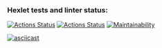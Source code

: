 ### Hexlet tests and linter status:
[![Actions Status](https://github.com/GulshatNigma/php-project-48/workflows/hexlet-check/badge.svg)](https://github.com/GulshatNigma/php-project-48/actions)
[![Actions Status](https://github.com/GulshatNigma/php-project-48/workflows/PHP/badge.svg)](https://github.com/GulshatNigma/php-project-48/actions)
[![Maintainability](https://api.codeclimate.com/v1/badges/a328485cbd025259bd66/maintainability)](https://codeclimate.com/github/GulshatNigma/php-project-48/maintainability)

[![asciicast](https://asciinema.org/a/i7fz1OSIHsjbJ5p6LJrrGYOeF.svg)](https://asciinema.org/a/i7fz1OSIHsjbJ5p6LJrrGYOeF)
